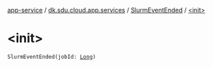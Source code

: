 [app-service](../../index.md) / [dk.sdu.cloud.app.services](../index.md) / [SlurmEventEnded](index.md) / [&lt;init&gt;](./-init-.md)

# &lt;init&gt;

`SlurmEventEnded(jobId: `[`Long`](https://kotlinlang.org/api/latest/jvm/stdlib/kotlin/-long/index.html)`)`